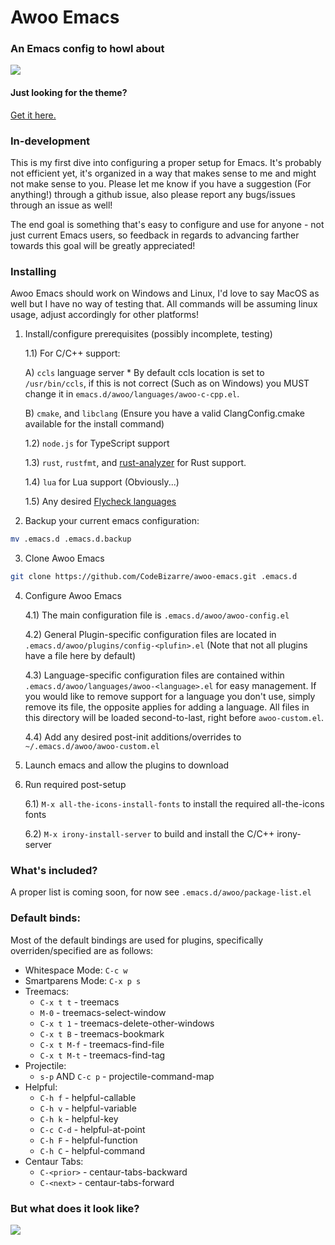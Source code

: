 # Awoo Emacs
### An Emacs config to howl about
![](https://i.imgur.com/liOPdj0.png)

#### Just looking for the theme?
[Get it here.](https://github.com/CodeBizarre/emacs-awoo-theme)

### In-development
This is my first dive into configuring a proper setup for Emacs. It's probably not efficient yet,
it's organized in a way that makes sense to me and might not make sense to you.
Please let me know if you have a suggestion (For anything!) through a github issue, also please report any bugs/issues through an issue as well!

The end goal is something that's easy to configure and use for anyone - not just current Emacs users, so feedback in regards to advancing farther towards this goal will be greatly appreciated!

### Installing
Awoo Emacs should work on Windows and Linux, I'd love to say MacOS as well but I have no
way of testing that. All commands will be assuming linux usage, adjust accordingly for
other platforms!

1) Install/configure prerequisites (possibly incomplete, testing)

    1.1) For C/C++ support:

      A) `ccls` language server
            * By default ccls location is set to `/usr/bin/ccls`, if this is not correct (Such as on Windows) you MUST change it in `emacs.d/awoo/languages/awoo-c-cpp.el`.

      B) `cmake`, and `libclang` (Ensure you have a valid ClangConfig.cmake available for the install command)

    1.2) `node.js` for TypeScript support

    1.3) `rust`, `rustfmt`, and [rust-analyzer](https://github.com/rust-analyzer/rust-analyzer) for Rust support.

    1.4) `lua` for Lua support (Obviously...)

    1.5) Any desired [Flycheck languages](https://www.flycheck.org/en/latest/languages.html#flycheck-languages)

2) Backup your current emacs configuration:
```sh
mv .emacs.d .emacs.d.backup
```

3) Clone Awoo Emacs
```sh
git clone https://github.com/CodeBizarre/awoo-emacs.git .emacs.d
```

4) Configure Awoo Emacs

    4.1) The main configuration file is `.emacs.d/awoo/awoo-config.el`

    4.2) General Plugin-specific configuration files are located in `.emacs.d/awoo/plugins/config-<plufin>.el` (Note that not all plugins have a file here by default)

    4.3) Language-specific configuration files are contained within `.emacs.d/awoo/languages/awoo-<language>.el` for easy management. If you would like to remove support for a language you don't use, simply remove its file, the opposite applies for adding a language. All files in this directory will be loaded second-to-last, right before `awoo-custom.el`.

    4.4) Add any desired post-init additions/overrides to `~/.emacs.d/awoo/awoo-custom.el`

5) Launch emacs and allow the plugins to download

6) Run required post-setup

    6.1) `M-x all-the-icons-install-fonts` to install the required all-the-icons fonts

    6.2) `M-x irony-install-server` to build and install the C/C++ irony-server

### What's included?
A proper list is coming soon, for now see `.emacs.d/awoo/package-list.el`

### Default binds:
Most of the default bindings are used for plugins, specifically overriden/specified are as follows:

* Whitespace Mode: `C-c w`
* Smartparens Mode: `C-x p s`
* Treemacs:
  * `C-x t t`   - treemacs
  * `M-0`       - treemacs-select-window
  * `C-x t 1`   - treemacs-delete-other-windows
  * `C-x t B`   - treemacs-bookmark
  * `C-x t M-f` - treemacs-find-file
  * `C-x t M-t` - treemacs-find-tag
* Projectile:
  * `s-p` AND `C-c p` - projectile-command-map
* Helpful:
  * `C-h f`   - helpful-callable
  * `C-h v`   - helpful-variable
  * `C-h k`   - helpful-key
  * `C-c C-d` - helpful-at-point
  * `C-h F`   - helpful-function
  * `C-h C`   - helpful-command
* Centaur Tabs:
  * `C-<prior>` - centaur-tabs-backward
  * `C-<next>` - centaur-tabs-forward

### But what does it look like?
![](https://i.imgur.com/FAljFaF.png)
